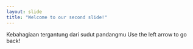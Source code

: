 ```yaml
---
layout: slide
title: "Welcome to our second slide!"
---
```

Kebahagiaan tergantung dari sudut pandangmu
Use the left arrow to go back!
